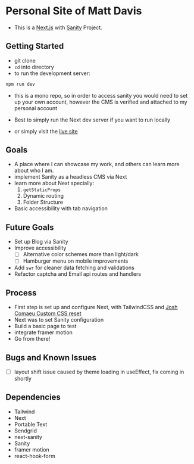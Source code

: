 # Personal Site of Matt Davis

- This is a [Next.js](https://nextjs.org/) with [Sanity](https://www.sanity.io) Project.

## Getting Started

- git clone
- `cd` into directory
- to run the development server:

```bash
npm run dev
```

- this is a mono repo, so in order to access sanity you would need to set up your own account, however the CMS is verified and attached to my personal account
- Best to simply run the Next dev server if you want to run locally

- or simply visit the [live site](https://matcdavis.dev)

## Goals

- A place where I can showcase my work, and others can learn more about who I am.
- implement Sanity as a headless CMS via Next
- learn more about Next specially:
  1. `getStaticProps`
  2. Dynamic routing
  3. Folder Structure
- Basic accessibility with tab navigation

## Future Goals

- Set up Blog via Sanity
- Improve accessibility
  - [ ] Alternative color schemes more than light/dark
  - [ ] Hamburger menu on mobile improvements
- Add `swr` for cleaner data fetching and validations
- Refactor captcha and Email api routes and handlers

## Process

- First step is set up and configure Next, with TailwindCSS and [Josh Comaeu Custom CSS reset](https://www.joshwcomeau.com/css/custom-css-reset/)
- Next was to set Sanity configuration
- Build a basic page to test
- integrate framer motion
- Go from there!

## Bugs and Known Issues

- [ ] layout shift issue caused by theme loading in useEffect, fix coming in shortly

## Dependencies

- Tailwind
- Next
- Portable Text
- Sendgrid
- next-sanity
- Sanity
- framer motion
- react-hook-form
